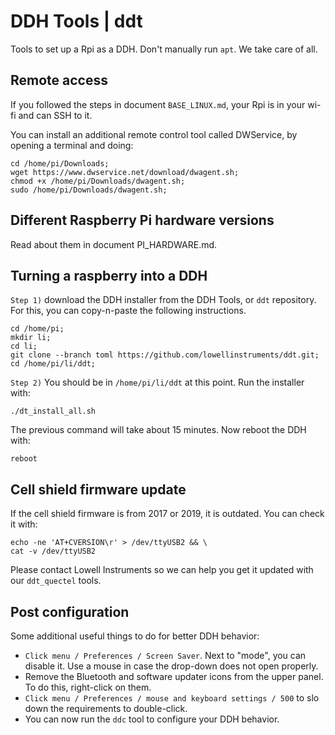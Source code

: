 # DDH Tools | ddt

Tools to set up a Rpi as a DDH. Don't manually run ```apt```. We take care of all.


## Remote access

If you followed the steps in document ``BASE_LINUX.md``, your Rpi is in your wi-fi and can SSH to it.

You can install an additional remote control tool called DWService, by opening a terminal and doing:

```
cd /home/pi/Downloads;
wget https://www.dwservice.net/download/dwagent.sh;
chmod +x /home/pi/Downloads/dwagent.sh;
sudo /home/pi/Downloads/dwagent.sh;
```

## Different Raspberry Pi hardware versions

Read about them in document PI_HARDWARE.md.


## Turning a raspberry into a DDH

``Step 1)`` download the DDH installer from the DDH Tools, or ``ddt`` repository. For this, you can copy-n-paste the following instructions.

```console
cd /home/pi;
mkdir li;
cd li;
git clone --branch toml https://github.com/lowellinstruments/ddt.git;
cd /home/pi/li/ddt;
```

``Step 2)`` You should be in ``/home/pi/li/ddt`` at this point. Run the installer with:

```console
./dt_install_all.sh
```` 

The previous command will take about 15 minutes. Now reboot the DDH with:

```console
reboot
```` 

## Cell shield firmware update

If the cell shield firmware is from 2017 or 2019, it is outdated. You can check it with:

```console
echo -ne 'AT+CVERSION\r' > /dev/ttyUSB2 && \
cat -v /dev/ttyUSB2
```

Please contact Lowell Instruments so we can help you get it updated with our ``ddt_quectel`` tools.


## Post configuration

Some additional useful things to do for better DDH behavior:

- ``Click menu / Preferences / Screen Saver``. Next to "mode", you can disable it. Use a mouse in case the drop-down does not open properly.
- Remove the Bluetooth and software updater icons from the upper panel. To do this, right-click on them.
- ``Click menu / Preferences / mouse and keyboard settings / 500`` to slo down the requirements to double-click. 
- You can now run the ``ddc`` tool to configure your DDH behavior.
